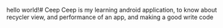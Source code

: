 hello world!# Ceep
Ceep is my learning android application, to know about recycler view, and performance of an app, and making a good write code